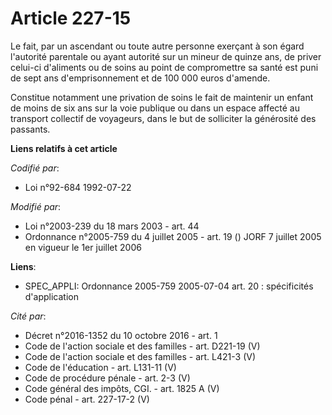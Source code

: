 # Article 227-15

Le fait, par un ascendant ou toute autre personne exerçant à son égard l'autorité parentale ou ayant autorité sur un mineur
de quinze ans, de priver celui-ci d'aliments ou de soins au point de compromettre sa santé est puni de sept ans
d'emprisonnement et de 100 000 euros d'amende.

Constitue notamment une privation de soins le fait de maintenir un enfant de moins de six ans sur la voie publique ou dans un
espace affecté au transport collectif de voyageurs, dans le but de solliciter la générosité des passants.

**Liens relatifs à cet article**

_Codifié par_:

  - Loi n°92-684 1992-07-22

_Modifié par_:

  - Loi n°2003-239 du 18 mars 2003 - art. 44
  - Ordonnance n°2005-759 du 4 juillet 2005 - art. 19 () JORF 7 juillet 2005 en vigueur le 1er juillet 2006

**Liens**:

  - SPEC_APPLI: Ordonnance 2005-759 2005-07-04 art. 20 : spécificités d'application

_Cité par_:

  - Décret n°2016-1352 du 10 octobre 2016 - art. 1
  - Code de l'action sociale et des familles - art. D221-19 (V)
  - Code de l'action sociale et des familles - art. L421-3 (V)
  - Code de l'éducation - art. L131-11 (V)
  - Code de procédure pénale - art. 2-3 (V)
  - Code général des impôts, CGI. - art. 1825 A (V)
  - Code pénal - art. 227-17-2 (V)

